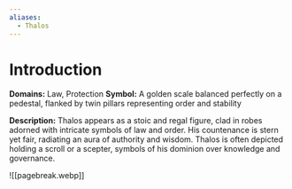 ```yaml
---
aliases:
  - Thalos
---
```

# Introduction
**Domains:** Law, Protection
**Symbol:** A golden scale balanced perfectly on a pedestal, flanked by twin pillars representing order and stability

**Description:**
Thalos appears as a stoic and regal figure, clad in robes adorned with intricate symbols of law and order. His countenance is stern yet fair, radiating an aura of authority and wisdom. Thalos is often depicted holding a scroll or a scepter, symbols of his dominion over knowledge and governance.

![[pagebreak.webp]]